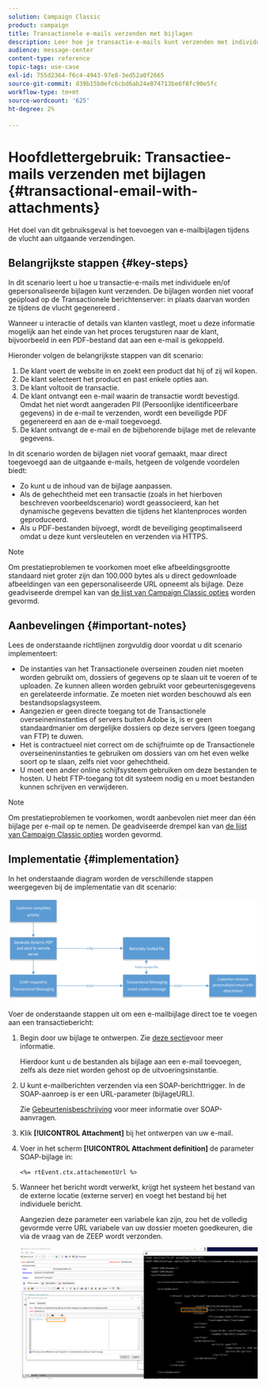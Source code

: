 ```yaml
---
solution: Campaign Classic
product: campaign
title: Transactionele e-mails verzenden met bijlagen
description: Leer hoe je transactie-e-mails kunt verzenden met individuele en/of gepersonaliseerde bijlagen met Adobe Campaign Classic.
audience: message-center
content-type: reference
topic-tags: use-case
exl-id: 755d2364-f6c4-4943-97e8-3ed52a0f2665
source-git-commit: d39b15b0efc6cbd6ab24e074713be6f8fc90e5fc
workflow-type: tm+mt
source-wordcount: '625'
ht-degree: 2%

---
```


# Hoofdlettergebruik: Transactiee-mails verzenden met bijlagen {#transactional-email-with-attachments}

Het doel van dit gebruiksgeval is het toevoegen van e-mailbijlagen tijdens de vlucht aan uitgaande verzendingen.

## Belangrijkste stappen {#key-steps}

In dit scenario leert u hoe u transactie-e-mails met individuele en/of gepersonaliseerde bijlagen kunt verzenden. De bijlagen worden niet vooraf geüpload op de Transactionele berichtenserver: in plaats daarvan worden ze tijdens de vlucht gegenereerd .

Wanneer u interactie of details van klanten vastlegt, moet u deze informatie mogelijk aan het einde van het proces terugsturen naar de klant, bijvoorbeeld in een PDF-bestand dat aan een e-mail is gekoppeld.

Hieronder volgen de belangrijkste stappen van dit scenario:

1. De klant voert de website in en zoekt een product dat hij of zij wil kopen.
1. De klant selecteert het product en past enkele opties aan.
1. De klant voltooit de transactie.
1. De klant ontvangt een e-mail waarin de transactie wordt bevestigd. Omdat het niet wordt aangeraden PII (Persoonlijke identificeerbare gegevens) in de e-mail te verzenden, wordt een beveiligde PDF gegenereerd en aan de e-mail toegevoegd.
1. De klant ontvangt de e-mail en de bijbehorende bijlage met de relevante gegevens.

In dit scenario worden de bijlagen niet vooraf gemaakt, maar direct toegevoegd aan de uitgaande e-mails, hetgeen de volgende voordelen biedt:

* Zo kunt u de inhoud van de bijlage aanpassen.
* Als de gehechtheid met een transactie (zoals in het hierboven beschreven voorbeeldscenario) wordt geassocieerd, kan het dynamische gegevens bevatten die tijdens het klantenproces worden geproduceerd.
* Als u PDF-bestanden bijvoegt, wordt de beveiliging geoptimaliseerd omdat u deze kunt versleutelen en verzenden via HTTPS.

>[!NOTE]
>
>Om prestatieproblemen te voorkomen moet elke afbeeldingsgrootte standaard niet groter zijn dan 100.000 bytes als u direct gedownloade afbeeldingen van een gepersonaliseerde URL opneemt als bijlage. Deze geadviseerde drempel kan van [de lijst van Campaign Classic opties](../../installation/using/configuring-campaign-options.md#delivery) worden gevormd.

## Aanbevelingen {#important-notes}

Lees de onderstaande richtlijnen zorgvuldig door voordat u dit scenario implementeert:

* De instanties van het Transactionele overseinen zouden niet moeten worden gebruikt om, dossiers of gegevens op te slaan uit te voeren of te uploaden. Ze kunnen alleen worden gebruikt voor gebeurtenisgegevens en gerelateerde informatie. Ze moeten niet worden beschouwd als een bestandsopslagsysteem.
* Aangezien er geen directe toegang tot de Transactionele overseineninstanties of servers buiten Adobe is, is er geen standaardmanier om dergelijke dossiers op deze servers (geen toegang van FTP) te duwen.
* Het is contractueel niet correct om de schijfruimte op de Transactionele overseineninstanties te gebruiken om dossiers van om het even welke soort op te slaan, zelfs niet voor gehechtheid.
* U moet een ander online schijfsysteem gebruiken om deze bestanden te hosten. U hebt FTP-toegang tot dit systeem nodig en u moet bestanden kunnen schrijven en verwijderen.

>[!NOTE]
>
>Om prestatieproblemen te voorkomen, wordt aanbevolen niet meer dan één bijlage per e-mail op te nemen. De geadviseerde drempel kan van [de lijst van Campaign Classic opties](../../installation/using/configuring-campaign-options.md#delivery) worden gevormd.

## Implementatie {#implementation}

In het onderstaande diagram worden de verschillende stappen weergegeven bij de implementatie van dit scenario:

![](assets/message-center-uc1.png)

Voer de onderstaande stappen uit om een e-mailbijlage direct toe te voegen aan een transactiebericht:

1. Begin door uw bijlage te ontwerpen. Zie [deze sectie](../../delivery/using/attaching-files.md#attach-a-personalized-file)voor meer informatie.

   Hierdoor kunt u de bestanden als bijlage aan een e-mail toevoegen, zelfs als deze niet worden gehost op de uitvoeringsinstantie.

1. U kunt e-mailberichten verzenden via een SOAP-berichttrigger. In de SOAP-aanroep is er een URL-parameter (bijlageURL).

   Zie [Gebeurtenisbeschrijving](../../message-center/using/event-description.md) voor meer informatie over SOAP-aanvragen.

1. Klik **[!UICONTROL Attachment]** bij het ontwerpen van uw e-mail.

1. Voer in het scherm **[!UICONTROL Attachment definition]** de parameter SOAP-bijlage in:

   ```
   <%= rtEvent.ctx.attachementUrl %>
   ```

1. Wanneer het bericht wordt verwerkt, krijgt het systeem het bestand van de externe locatie (externe server) en voegt het bestand bij het individuele bericht.

   Aangezien deze parameter een variabele kan zijn, zou het de volledig gevormde verre URL variabele van uw dossier moeten goedkeuren, die via de vraag van de ZEEP wordt verzonden.

   ![](assets/message-center-uc2.png)
